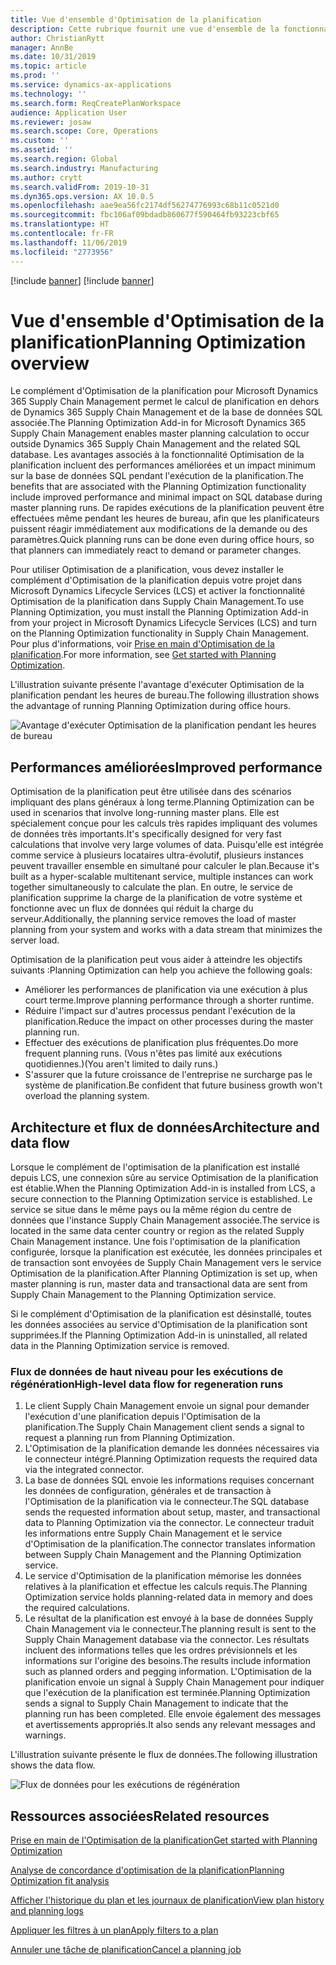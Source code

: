 ```yaml
---
title: Vue d'ensemble d'Optimisation de la planification
description: Cette rubrique fournit une vue d'ensemble de la fonctionnalité Optimisation de la planification.
author: ChristianRytt
manager: AnnBe
ms.date: 10/31/2019
ms.topic: article
ms.prod: ''
ms.service: dynamics-ax-applications
ms.technology: ''
ms.search.form: ReqCreatePlanWorkspace
audience: Application User
ms.reviewer: josaw
ms.search.scope: Core, Operations
ms.custom: ''
ms.assetid: ''
ms.search.region: Global
ms.search.industry: Manufacturing
ms.author: crytt
ms.search.validFrom: 2019-10-31
ms.dyn365.ops.version: AX 10.0.5
ms.openlocfilehash: aae9ea56fc2174df56274776993c68b11c0521d0
ms.sourcegitcommit: fbc106af09bdadb860677f590464fb93223cbf65
ms.translationtype: HT
ms.contentlocale: fr-FR
ms.lasthandoff: 11/06/2019
ms.locfileid: "2773956"
---
```

[!include [banner](../../includes/banner.md)]
[!include [banner](../../includes/preview-banner.md)]

# <a name="planning-optimization-overview"></a><span data-ttu-id="4c321-103">Vue d'ensemble d'Optimisation de la planification</span><span class="sxs-lookup"><span data-stu-id="4c321-103">Planning Optimization overview</span></span>

<span data-ttu-id="4c321-104">Le complément d'Optimisation de la planification pour Microsoft Dynamics 365 Supply Chain Management permet le calcul de planification en dehors de Dynamics 365 Supply Chain Management et de la base de données SQL associée.</span><span class="sxs-lookup"><span data-stu-id="4c321-104">The Planning Optimization Add-in for Microsoft Dynamics 365 Supply Chain Management enables master planning calculation to occur outside Dynamics 365 Supply Chain Management and the related SQL database.</span></span> <span data-ttu-id="4c321-105">Les avantages associés à la fonctionnalité Optimisation de la planification incluent des performances améliorées et un impact minimum sur la base de données SQL pendant l'exécution de la planification.</span><span class="sxs-lookup"><span data-stu-id="4c321-105">The benefits that are associated with the Planning Optimization functionality include improved performance and minimal impact on SQL database during master planning runs.</span></span> <span data-ttu-id="4c321-106">De rapides exécutions de la planification peuvent être effectuées même pendant les heures de bureau, afin que les planificateurs puissent réagir immédiatement aux modifications de la demande ou des paramètres.</span><span class="sxs-lookup"><span data-stu-id="4c321-106">Quick planning runs can be done even during office hours, so that planners can immediately react to demand or parameter changes.</span></span>

<span data-ttu-id="4c321-107">Pour utiliser Optimisation de a planification, vous devez installer le complément d'Optimisation de la planification depuis votre projet dans Microsoft Dynamics Lifecycle Services (LCS) et activer la fonctionnalité Optimisation de la planification dans Supply Chain Management.</span><span class="sxs-lookup"><span data-stu-id="4c321-107">To use Planning Optimization, you must install the Planning Optimization Add-in from your project in Microsoft Dynamics Lifecycle Services (LCS) and turn on the Planning Optimization functionality in Supply Chain Management.</span></span> <span data-ttu-id="4c321-108">Pour plus d'informations, voir [Prise en main d'Optimisation de la planification](get-started.md).</span><span class="sxs-lookup"><span data-stu-id="4c321-108">For more information, see [Get started with Planning Optimization](get-started.md).</span></span>

<span data-ttu-id="4c321-109">L'illustration suivante présente l'avantage d'exécuter Optimisation de la planification pendant les heures de bureau.</span><span class="sxs-lookup"><span data-stu-id="4c321-109">The following illustration shows the advantage of running Planning Optimization during office hours.</span></span>

![Avantage d'exécuter Optimisation de la planification pendant les heures de bureau](media/PlanningOptimization1.png)

## <a name="improved-performance"></a><span data-ttu-id="4c321-111">Performances améliorées</span><span class="sxs-lookup"><span data-stu-id="4c321-111">Improved performance</span></span>

<span data-ttu-id="4c321-112">Optimisation de la planification peut être utilisée dans des scénarios impliquant des plans généraux à long terme.</span><span class="sxs-lookup"><span data-stu-id="4c321-112">Planning Optimization can be used in scenarios that involve long-running master plans.</span></span> <span data-ttu-id="4c321-113">Elle est spécialement conçue pour les calculs très rapides impliquant des volumes de données très importants.</span><span class="sxs-lookup"><span data-stu-id="4c321-113">It's specifically designed for very fast calculations that involve very large volumes of data.</span></span> <span data-ttu-id="4c321-114">Puisqu'elle est intégrée comme service à plusieurs locataires ultra-évolutif, plusieurs instances peuvent travailler ensemble en simultané pour calculer le plan.</span><span class="sxs-lookup"><span data-stu-id="4c321-114">Because it's built as a hyper-scalable multitenant service, multiple instances can work together simultaneously to calculate the plan.</span></span> <span data-ttu-id="4c321-115">En outre, le service de planification supprime la charge de la planification de votre système et fonctionne avec un flux de données qui réduit la charge du serveur.</span><span class="sxs-lookup"><span data-stu-id="4c321-115">Additionally, the planning service removes the load of master planning from your system and works with a data stream that minimizes the server load.</span></span>

<span data-ttu-id="4c321-116">Optimisation de la planification peut vous aider à atteindre les objectifs suivants :</span><span class="sxs-lookup"><span data-stu-id="4c321-116">Planning Optimization can help you achieve the following goals:</span></span>

- <span data-ttu-id="4c321-117">Améliorer les performances de planification via une exécution à plus court terme.</span><span class="sxs-lookup"><span data-stu-id="4c321-117">Improve planning performance through a shorter runtime.</span></span>
- <span data-ttu-id="4c321-118">Réduire l'impact sur d'autres processus pendant l'exécution de la planification.</span><span class="sxs-lookup"><span data-stu-id="4c321-118">Reduce the impact on other processes during the master planning run.</span></span>
- <span data-ttu-id="4c321-119">Effectuer des exécutions de planification plus fréquentes.</span><span class="sxs-lookup"><span data-stu-id="4c321-119">Do more frequent planning runs.</span></span> <span data-ttu-id="4c321-120">(Vous n'êtes pas limité aux exécutions quotidiennes.)</span><span class="sxs-lookup"><span data-stu-id="4c321-120">(You aren't limited to daily runs.)</span></span>
- <span data-ttu-id="4c321-121">S'assurer que la future croissance de l'entreprise ne surcharge pas le système de planification.</span><span class="sxs-lookup"><span data-stu-id="4c321-121">Be confident that future business growth won't overload the planning system.</span></span>

## <a name="architecture-and-data-flow"></a><span data-ttu-id="4c321-122">Architecture et flux de données</span><span class="sxs-lookup"><span data-stu-id="4c321-122">Architecture and data flow</span></span>

<span data-ttu-id="4c321-123">Lorsque le complément de l'optimisation de la planification est installé depuis LCS, une connexion sûre au service Optimisation de la planification est établie.</span><span class="sxs-lookup"><span data-stu-id="4c321-123">When the Planning Optimization Add-in is installed from LCS, a secure connection to the Planning Optimization service is established.</span></span> <span data-ttu-id="4c321-124">Le service se situe dans le même pays ou la même région du centre de données que l'instance Supply Chain Management associée.</span><span class="sxs-lookup"><span data-stu-id="4c321-124">The service is located in the same data center country or region as the related Supply Chain Management instance.</span></span> <span data-ttu-id="4c321-125">Une fois l'optimisation de la planification configurée, lorsque la planification est exécutée, les données principales et de transaction sont envoyées de Supply Chain Management vers le service Optimisation de la planification.</span><span class="sxs-lookup"><span data-stu-id="4c321-125">After Planning Optimization is set up, when master planning is run, master data and transactional data are sent from Supply Chain Management to the Planning Optimization service.</span></span>

<span data-ttu-id="4c321-126">Si le complément d'Optimisation de la planification est désinstallé, toutes les données associées au service d'Optimisation de la planification sont supprimées.</span><span class="sxs-lookup"><span data-stu-id="4c321-126">If the Planning Optimization Add-in is uninstalled, all related data in the Planning Optimization service is removed.</span></span>

### <a name="high-level-data-flow-for-regeneration-runs"></a><span data-ttu-id="4c321-127">Flux de données de haut niveau pour les exécutions de régénération</span><span class="sxs-lookup"><span data-stu-id="4c321-127">High-level data flow for regeneration runs</span></span>

1. <span data-ttu-id="4c321-128">Le client Supply Chain Management envoie un signal pour demander l'exécution d'une planification depuis l'Optimisation de la planification.</span><span class="sxs-lookup"><span data-stu-id="4c321-128">The Supply Chain Management client sends a signal to request a planning run from Planning Optimization.</span></span>
2. <span data-ttu-id="4c321-129">L'Optimisation de la planification demande les données nécessaires via le connecteur intégré.</span><span class="sxs-lookup"><span data-stu-id="4c321-129">Planning Optimization requests the required data via the integrated connector.</span></span>
3. <span data-ttu-id="4c321-130">La base de données SQL envoie les informations requises concernant les données de configuration, générales et de transaction à l'Optimisation de la planification via le connecteur.</span><span class="sxs-lookup"><span data-stu-id="4c321-130">The SQL database sends the requested information about setup, master, and transactional data to Planning Optimization via the connector.</span></span> <span data-ttu-id="4c321-131">Le connecteur traduit les informations entre Supply Chain Management et le service d'Optimisation de la planification.</span><span class="sxs-lookup"><span data-stu-id="4c321-131">The connector translates information between Supply Chain Management and the Planning Optimization service.</span></span>
4. <span data-ttu-id="4c321-132">Le service d'Optimisation de la planification mémorise les données relatives à la planification et effectue les calculs requis.</span><span class="sxs-lookup"><span data-stu-id="4c321-132">The Planning Optimization service holds planning-related data in memory and does the required calculations.</span></span>
5. <span data-ttu-id="4c321-133">Le résultat de la planification est envoyé à la base de données Supply Chain Management via le connecteur.</span><span class="sxs-lookup"><span data-stu-id="4c321-133">The planning result is sent to the Supply Chain Management database via the connector.</span></span> <span data-ttu-id="4c321-134">Les résultats incluent des informations telles que les ordres prévisionnels et les informations sur l'origine des besoins.</span><span class="sxs-lookup"><span data-stu-id="4c321-134">The results include information such as planned orders and pegging information.</span></span> <span data-ttu-id="4c321-135">L'Optimisation de la planification envoie un signal à Supply Chain Management pour indiquer que l'exécution de la planification est terminée.</span><span class="sxs-lookup"><span data-stu-id="4c321-135">Planning Optimization sends a signal to Supply Chain Management to indicate that the planning run has been completed.</span></span> <span data-ttu-id="4c321-136">Elle envoie également des messages et avertissements appropriés.</span><span class="sxs-lookup"><span data-stu-id="4c321-136">It also sends any relevant messages and warnings.</span></span>

<span data-ttu-id="4c321-137">L'illustration suivante présente le flux de données.</span><span class="sxs-lookup"><span data-stu-id="4c321-137">The following illustration shows the data flow.</span></span>

![Flux de données pour les exécutions de régénération](media/PlanningOptimization2.png)

## <a name="related-resources"></a><span data-ttu-id="4c321-139">Ressources associées</span><span class="sxs-lookup"><span data-stu-id="4c321-139">Related resources</span></span>

[<span data-ttu-id="4c321-140">Prise en main de l'Optimisation de la planification</span><span class="sxs-lookup"><span data-stu-id="4c321-140">Get started with Planning Optimization</span></span>](get-started.md)

[<span data-ttu-id="4c321-141">Analyse de concordance d'optimisation de la planification</span><span class="sxs-lookup"><span data-stu-id="4c321-141">Planning Optimization fit analysis</span></span>](planning-optimization-fit-analysis.md)

[<span data-ttu-id="4c321-142">Afficher l'historique du plan et les journaux de planification</span><span class="sxs-lookup"><span data-stu-id="4c321-142">View plan history and planning logs</span></span>](plan-history-logs.md)

[<span data-ttu-id="4c321-143">Appliquer les filtres à un plan</span><span class="sxs-lookup"><span data-stu-id="4c321-143">Apply filters to a plan</span></span>](plan-filters.md)

[<span data-ttu-id="4c321-144">Annuler une tâche de planification</span><span class="sxs-lookup"><span data-stu-id="4c321-144">Cancel a planning job</span></span>](cancel-planning-job.md)
